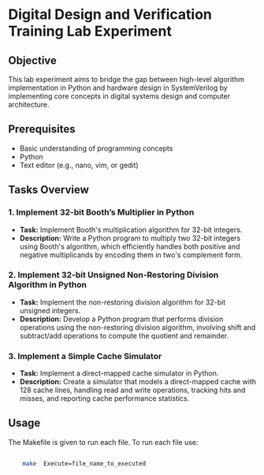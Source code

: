 # Digital Design and Verification Training Lab Experiment

## Objective
This lab experiment aims to bridge the gap between high-level algorithm implementation in Python and hardware design in SystemVerilog by implementing core concepts in digital systems design and computer architecture.

## Prerequisites
- Basic understanding of programming concepts
- Python
- Text editor (e.g., nano, vim, or gedit)

## Tasks Overview


### 1. Implement 32-bit Booth’s Multiplier in Python
- **Task:** Implement Booth's multiplication algorithm for 32-bit integers.
- **Description:** Write a Python program to multiply two 32-bit integers using Booth's algorithm, which efficiently handles both positive and negative multiplicands by encoding them in two's complement form.

### 2. Implement 32-bit Unsigned Non-Restoring Division Algorithm in Python
- **Task:** Implement the non-restoring division algorithm for 32-bit unsigned integers.
- **Description:** Develop a Python program that performs division operations using the non-restoring division algorithm, involving shift and subtract/add operations to compute the quotient and remainder.

### 3. Implement a Simple Cache Simulator
- **Task:** Implement a direct-mapped cache simulator in Python.
- **Description:** Create a simulator that models a direct-mapped cache with 128 cache lines, handling read and write operations, tracking hits and misses, and reporting cache performance statistics.

## Usage
The Makefile is given to run each file. To run each file use:
    
```sh

    make  Execute=file_name_to_executed 

```
    
